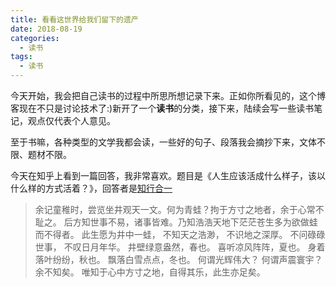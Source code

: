 ```yaml
---
title: 看看这世界给我们留下的遗产
date: 2018-08-19
categories:
  - 读书
tags: 
  - 读书
---
```


今天开始，我会把自己读书的过程中所思所想记录下来。正如你所看见的，这个博客现在不只是讨论技术了:)新开了一个**读书**的分类，接下来，陆续会写一些读书笔记，观点仅代表个人意见。

至于书嘛，各种类型的文学我都会读，一些好的句子、段落我会摘抄下来，文体不限、题材不限。

今天在知乎上看到一篇回答，我非常喜欢。题目是《人生应该活成什么样子，该以什么样的方式活着？》，回答者是[知行合一](https://www.zhihu.com/people/wei-yan-ru-56/activities)

>余记童稚时，尝览坐井观天一文。何为青蛙？拘于方寸之地者，余于心常不耻之。
后方知世事不易，诸事皆难。乃知浩浩天地下茫茫苍生多为欲做蛙而不得者。
此生愿为井中一蛙，
不知天之浩渺，
不识地之深厚。
不问碌碌世事，
不叹日月年华。
井壁绿意盎然，春也。
喜听凉风阵阵，夏也。
身着落叶纷纷，秋也。
飘落白雪点点，冬也。
何谓光辉伟大？
何谓声震寰宇？
余不知矣。
唯知于心中方寸之地，自得其乐，此生亦足矣。
